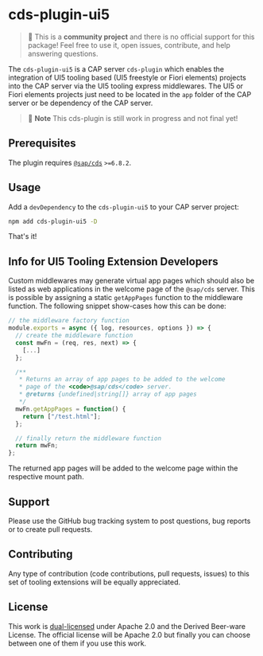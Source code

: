 # cds-plugin-ui5

> :wave: This is a **community project** and there is no official support for this package! Feel free to use it, open issues, contribute, and help answering questions.

The `cds-plugin-ui5` is a CAP server `cds-plugin` which enables the integration of UI5 tooling based (UI5 freestyle or Fiori elements) projects into the CAP server via the UI5 tooling express middlewares. The UI5 or Fiori elements projects just need to be located in the `app` folder of the CAP server or be dependency of the CAP server.

> :construction: **Note**
> This cds-plugin is still work in progress and not final yet!

## Prerequisites

The plugin requires [`@sap/cds`](https://www.npmjs.com/package/@sap/cds) `>=6.8.2`.

## Usage

Add a `devDependency` to the `cds-plugin-ui5` to your CAP server project:

```sh
npm add cds-plugin-ui5 -D
```

That's it!

## Info for UI5 Tooling Extension Developers

Custom middlewares may generate virtual app pages which should also be listed as web applications in the welcome page of the `@sap/cds` server. This is possible by assigning a static `getAppPages` function to the middleware function. The following snippet show-cases how this can be done:

```js
// the middleware factory function
module.exports = async ({ log, resources, options }) => {
  // create the middleware function
  const mwFn = (req, res, next) => {
    [...]
  };

  /**
   * Returns an array of app pages to be added to the welcome
   * page of the <code>@sap/cds</code> server.
   * @returns {undefined|string[]} array of app pages
   */
  mwFn.getAppPages = function() {
    return ["/test.html"];
  };

  // finally return the middleware function
  return mwFn;
};
```

The returned app pages will be added to the welcome page within the respective mount path.

## Support

Please use the GitHub bug tracking system to post questions, bug reports or to create pull requests.

## Contributing

Any type of contribution (code contributions, pull requests, issues) to this set of tooling extensions will be equally appreciated.

## License

This work is [dual-licensed](../../LICENSE) under Apache 2.0 and the Derived Beer-ware License. The official license will be Apache 2.0 but finally you can choose between one of them if you use this work.
